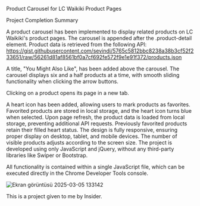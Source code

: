 Product Carousel for LC Waikiki Product Pages

Project Completion Summary

A product carousel has been implemented to display related products on LC Waikiki's product pages. The carousel is appended after the .product-detail element.
Product data is retrieved from the following API:
https://gist.githubusercontent.com/sevindi/5765c5812bbc8238a38b3cf52f233651/raw/56261d81af8561bf0a7cf692fe572f9e1e91f372/products.json

A title, "You Might Also Like", has been added above the carousel.
The carousel displays six and a half products at a time, with smooth sliding functionality when clicking the arrow buttons.

Clicking on a product opens its page in a new tab.

A heart icon has been added, allowing users to mark products as favorites. Favorited products are stored in local storage, and the heart icon turns blue when selected.
Upon page refresh, the product data is loaded from local storage, preventing additional API requests. Previously favorited products retain their filled heart status.
The design is fully responsive, ensuring proper display on desktop, tablet, and mobile devices. The number of visible products adjusts according to the screen size.
The project is developed using only JavaScript and jQuery, without any third-party libraries like Swiper or Bootstrap.

All functionality is contained within a single JavaScript file, which can be executed directly in the Chrome Developer Tools console.

![Ekran görüntüsü 2025-03-05 133142](https://github.com/user-attachments/assets/883ab71e-b7bd-4a06-9baa-2b024ed87627)

This is a project given to me by Insider.